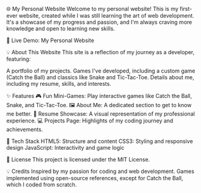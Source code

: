🌐 My Personal Website
Welcome to my personal website! This is my first-ever website, created while I was still learning the art of web development. It's a showcase of my progress and passion, and I'm always craving more knowledge and open to learning new skills.

🔗 Live Demo: My Personal Website

💡 About This Website
This site is a reflection of my journey as a developer, featuring:

A portfolio of my projects.
Games I've developed, including a custom game (Catch the Ball) and classics like Snake and Tic-Tac-Toe.
Details about me, including my resume, skills, and interests.

✨ Features
🎮 Fun Mini-Games: Play interactive games like Catch the Ball, Snake, and Tic-Tac-Toe.
🖼️ About Me: A dedicated section to get to know me better.
📄 Resume Showcase: A visual representation of my professional experience.
💻 Projects Page: Highlights of my coding journey and achievements.

🔧 Tech Stack
HTML5: Structure and content
CSS3: Styling and responsive design
JavaScript: Interactivity and game logic

📜 License
This project is licensed under the MIT License.

💡 Credits
Inspired by my passion for coding and web development.
Games implemented using open-source references, except for Catch the Ball, which I coded from scratch.
